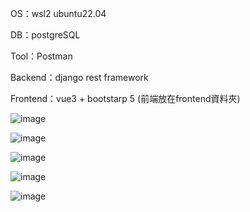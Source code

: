 OS：wsl2 ubuntu22.04

DB：postgreSQL

Tool：Postman

Backend：django rest framework 

Frontend：vue3 + bootstarp 5 (前端放在frontend資料夾)

![image](https://github.com/lovequ4/blog/blob/main/ScreenShot/%E8%9E%A2%E5%B9%95%E6%93%B7%E5%8F%96%E7%95%AB%E9%9D%A2%202023-10-31%20150701.png)

![image](https://github.com/lovequ4/blog/blob/main/ScreenShot/%E8%9E%A2%E5%B9%95%E6%93%B7%E5%8F%96%E7%95%AB%E9%9D%A2%202023-10-31%20150714.png)

![image](https://github.com/lovequ4/blog/blob/main/ScreenShot/%E8%9E%A2%E5%B9%95%E6%93%B7%E5%8F%96%E7%95%AB%E9%9D%A2%202023-10-31%20150724.png)

![image](https://github.com/lovequ4/blog/blob/main/ScreenShot/%E8%9E%A2%E5%B9%95%E6%93%B7%E5%8F%96%E7%95%AB%E9%9D%A2%202023-10-31%20150724.png)

![image](https://github.com/lovequ4/blog/blob/main/ScreenShot/%E8%9E%A2%E5%B9%95%E6%93%B7%E5%8F%96%E7%95%AB%E9%9D%A2%202023-10-31%20150936.png)
